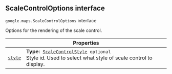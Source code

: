 
<devsite-heading text=" ScaleControlOptions interface" for="ScaleControlOptions" level="h2" link="" toc="" back-to-top=""><h2 id="ScaleControlOptions" is-upgraded="">ScaleControlOptions interface </h2></devsite-heading>
<p>
<code translate="no" dir="ltr"><span itemprop="path">google.maps</span>.<span itemprop="name">ScaleControlOptions</span></code>
interface
</p>
<p>Options for the rendering of the scale control.</p>
<div class="devsite-table-wrapper"><table class="properties responsive" summary="interface ScaleControlOptions - Properties">
<thead>
<tr><th colspan="2">Properties</th>
</tr></thead>
<tbody>
<tr id="ScaleControlOptions.style">
<td itemprop="property"><code translate="no" dir="ltr"><a class="secret-link" href="#ScaleControlOptions.style"><span>style</span></a></code></td>
<td><div><strong>Type:</strong>&nbsp; <code translate="no" dir="ltr"><a href="ScaleControlStyle.md">ScaleControlStyle</a> <span class="optional-type-annotation">optional</span></code></div>
<div class="desc">Style id. Used to select what style of scale control to display.</div></td>
</tr>
</tbody>
</table></div>
<script src="replace_links.js"></script>
